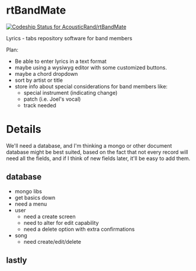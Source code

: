 # rtBandMate

[ ![Codeship Status for AcousticRand/rtBandMate](https://app.codeship.com/projects/64ed4cf0-4758-0132-a4ad-1e5414ff1fe0/status?branch=master)](https://app.codeship.com/projects/45590)

Lyrics - tabs repository software for band members

Plan:
* Be able to enter lyrics in a text format
* maybe using a wysiwyg editor with some customized buttons.
* maybe a chord dropdown
* sort by artist or title
* store info about special considerations for band members like:
  * special instrument (indicating change)
  * patch (i.e. Joel's vocal)
  * track needed
  

# Details
We'll need a database, and I'm thinking a mongo or other document database
might be best suited, based on the fact that not every record will need all
the fields, and if I think of new fields later, it'll be easy to add them.


## database
* mongo libs
* get basics down
* need a menu
* user
  * need a create screen
  * need to alter for edit capability
  * need a delete option with extra confirmations
* song
  * need create/edit/delete

## lastly

